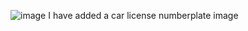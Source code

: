 ![image](https://user-images.githubusercontent.com/61860466/158193985-1349bd13-a036-441a-8450-623e21472694.jpg)
I have added a car license numberplate image
